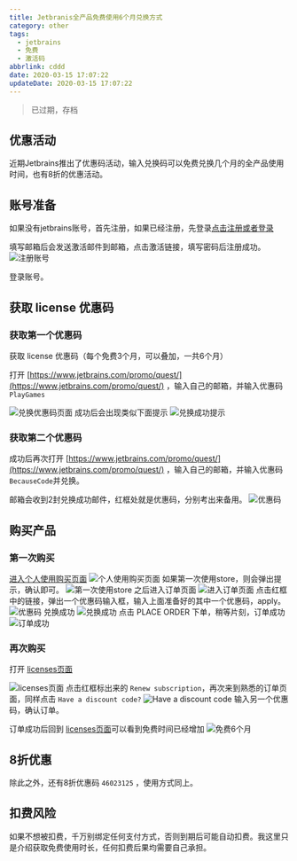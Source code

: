 ```yaml
---
title: Jetbranis全产品免费使用6个月兑换方式
category: other
tags:
  - jetbrains
  - 免费
  - 激活码
abbrlink: cddd
date: 2020-03-15 17:07:22
updateDate: 2020-03-15 17:07:22
---
```


> 已过期，存档

## 优惠活动

近期Jetbrains推出了优惠码活动，输入兑换码可以免费兑换几个月的全产品使用时间，也有8折的优惠活动。

## 账号准备

如果没有jetbrains账号，首先注册，如果已经注册，先登录[点击注册或者登录](https://account.jetbrains.com/login)

填写邮箱后会发送激活邮件到邮箱，点击激活链接，填写密码后注册成功。
![注册账号](https://public-links.todu.top/1584262668.png?imageMogr2/thumbnail/!100p)

登录账号。

## 获取 license 优惠码

### 获取第一个优惠码

获取 license 优惠码（每个免费3个月，可以叠加，一共6个月）

打开 [https://www.jetbrains.com/promo/quest/](https://www.jetbrains.com/promo/quest/) ，输入自己的邮箱，并输入优惠码 `PlayGames`

![兑换优惠码页面](https://public-links.todu.top/1584262981.png?imageMogr2/thumbnail/!100p)
成功后会出现类似下面提示
![兑换成功提示](https://public-links.todu.top/1584263025.png?imageMogr2/thumbnail/!100p)

### 获取第二个优惠码

成功后再次打开 [https://www.jetbrains.com/promo/quest/](https://www.jetbrains.com/promo/quest/) ，输入自己的邮箱，并输入优惠码 `BecauseCode`并兑换。

邮箱会收到2封兑换成功邮件，红框处就是优惠码，分别考出来备用。
![优惠码](https://public-links.todu.top/1584263197.png?imageMogr2/thumbnail/!100p)

## 购买产品

### 第一次购买

[进入个人使用购买页面](https://www.jetbrains.com/store/?fromNavMenu#personal?billing=yearly)
![个人使用购买页面](https://public-links.todu.top/1584263615.png?imageMogr2/thumbnail/!100p)
如果第一次使用store，则会弹出提示，确认即可。
![第一次使用store](https://public-links.todu.top/1584263849.png?imageMogr2/thumbnail/!100p)
之后进入订单页面
![进入订单页面](https://public-links.todu.top/1584263924.png?imageMogr2/thumbnail/!100p)
点击红框中的链接，弹出一个优惠码输入框，输入上面准备好的其中一个优惠码，apply。
![优惠码](https://public-links.todu.top/1584264012.png?imageMogr2/thumbnail/!100p)
兑换成功
![兑换成功](https://public-links.todu.top/1584264126.png?imageMogr2/thumbnail/!100p)
点击 PLACE ORDER 下单，稍等片刻，订单成功
![订单成功](https://public-links.todu.top/1584264189.png?imageMogr2/thumbnail/!100p)

### 再次购买

打开 [licenses页面](https://account.jetbrains.com/licenses)

![licenses页面](https://public-links.todu.top/1584264490.png?imageMogr2/thumbnail/!100p)
点击红框标出来的 `Renew subscription`，再次来到熟悉的订单页面，同样点击 `Have a discount code?`
![Have a discount code](https://public-links.todu.top/1584264603.png?imageMogr2/thumbnail/!100p)
输入另一个优惠码，确认订单。

订单成功后回到 [licenses页面](https://account.jetbrains.com/licenses)可以看到免费时间已经增加
![免费6个月](https://public-links.todu.top/1584264866.png?imageMogr2/thumbnail/!100p)

## 8折优惠

除此之外，还有8折优惠码 `46023125` ，使用方式同上。

## 扣费风险

如果不想被扣费，千万别绑定任何支付方式，否则到期后可能自动扣费。我这里只是介绍获取免费使用时长，任何扣费后果均需要自己承担。
